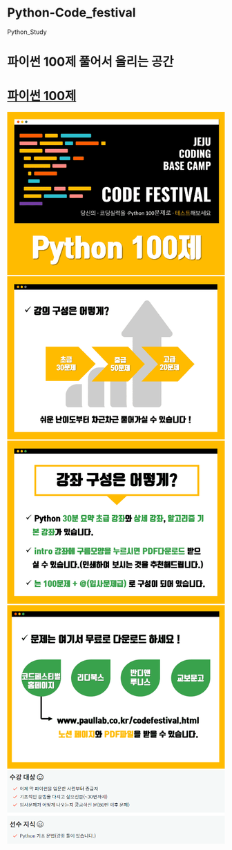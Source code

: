 # Python-Code_festival
Python_Study 
<h1> 파이썬 100제 풀어서 올리는 공간</h1>

<a href="https://www.inflearn.com/course/%ED%8C%8C%EC%9D%B4%EC%8D%AC-100%EC%A0%9C-%EC%A0%9C%EC%A3%BC%EC%BD%94%EB%94%A9%EB%B2%A0%EC%9D%B4%EC%8A%A4%EC%BA%A0%ED%94%84#"><h1>파이썬 100제</h1></a>
         
         
         
![파이썬100](./image/python100.PNG)
<br>
![강의구성](./image/강의구성.PNG)
<br>
![강좌구성](./image/강좌구성.PNG)
<br>
![문제다운로드](./image/문제다운로드.PNG)
<br>
![수강대상](./image/수강대상.PNG)
